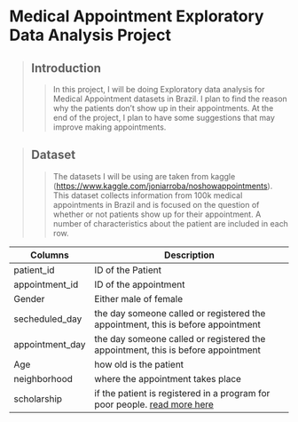 # Medical Appointment Exploratory Data Analysis Project


> ## Introduction
>> In this project, I will be doing Exploratory data analysis for Medical Appointment datasets in Brazil. I plan to find the reason why the patients don’t show up in their appointments. At the end of the project, I plan to have some suggestions that may improve making appointments.

> ## Dataset
>> The datasets I will be using are taken from kaggle (https://www.kaggle.com/joniarroba/noshowappointments).  This dataset collects information from 100k medical appointments in Brazil and is focused on the question of whether or not patients show up for their appointment. A number of characteristics about the patient are included in each row.


 | Columns  |  Description |
 | ------------- | ------------- |
 | patient_id  | ID of the Patient |
 | appointment_id  | ID of the appointment |
 | Gender | Either male of female |
 | secheduled_day | the day someone called or registered the appointment, this is before appointment |
 | appointment_day | the day someone called or registered the appointment, this is before appointment |
 | Age | how old is the patient |
 | neighborhood | where the appointment takes place |
 | scholarship | if the patient is registered in a program for poor people. [read more here](https://en.wikipedia.org/wiki/Bolsa_Fam%C3%ADlia) |

